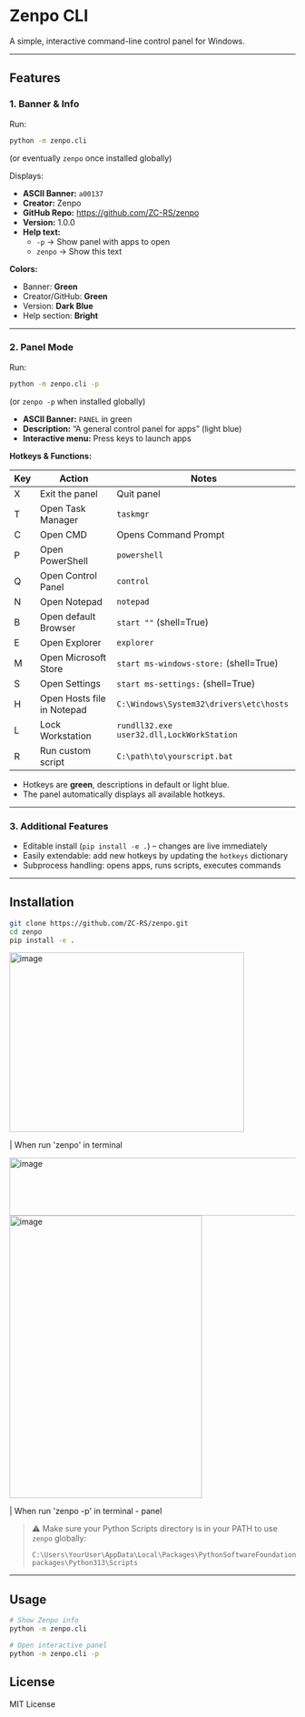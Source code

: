# Zenpo CLI

A simple, interactive command-line control panel for Windows.

---

## Features

### 1. Banner & Info

Run:

```bash
python -m zenpo.cli
```

(or eventually `zenpo` once installed globally)

Displays:

- **ASCII Banner:** `a00137`
- **Creator:** Zenpo
- **GitHub Repo:** https://github.com/ZC-RS/zenpo
- **Version:** 1.0.0
- **Help text:**
  - `-p` → Show panel with apps to open
  - `zenpo` → Show this text

**Colors:**

- Banner: **Green**
- Creator/GitHub: **Green**
- Version: **Dark Blue**
- Help section: **Bright**

---

### 2. Panel Mode

Run:

```bash
python -m zenpo.cli -p
```

(or `zenpo -p` when installed globally)

- **ASCII Banner:** `PANEL` in green  
- **Description:** “A general control panel for apps” (light blue)  
- **Interactive menu:** Press keys to launch apps

**Hotkeys & Functions:**

| Key | Action | Notes |
|-----|--------|------|
| X   | Exit the panel | Quit panel |
| T   | Open Task Manager | `taskmgr` |
| C   | Open CMD | Opens Command Prompt |
| P   | Open PowerShell | `powershell` |
| Q   | Open Control Panel | `control` |
| N   | Open Notepad | `notepad` |
| B   | Open default Browser | `start ""` (shell=True) |
| E   | Open Explorer | `explorer` |
| M   | Open Microsoft Store | `start ms-windows-store:` (shell=True) |
| S   | Open Settings | `start ms-settings:` (shell=True) |
| H   | Open Hosts file in Notepad | `C:\Windows\System32\drivers\etc\hosts` |
| L   | Lock Workstation | `rundll32.exe user32.dll,LockWorkStation` |
| R   | Run custom script | `C:\path\to\yourscript.bat` |

- Hotkeys are **green**, descriptions in default or light blue.
- The panel automatically displays all available hotkeys.

---

### 3. Additional Features

- Editable install (`pip install -e .`) – changes are live immediately
- Easily extendable: add new hotkeys by updating the `hotkeys` dictionary
- Subprocess handling: opens apps, runs scripts, executes commands

---

## Installation

```bash
git clone https://github.com/ZC-RS/zenpo.git
cd zenpo
pip install -e .
```
<img width="413" height="316" alt="image" src="https://github.com/user-attachments/assets/9f292d64-950c-479a-a0a9-150c389eb55e" />

| When run 'zenpo' in terminal


<img width="1699" height="102" alt="image" src="https://github.com/user-attachments/assets/c6b497bd-6d5a-401d-9b87-85716142f2e5" />



<img width="339" height="497" alt="image" src="https://github.com/user-attachments/assets/3680e0d8-451a-4881-b296-26eaf72fc1e5" />

| When run 'zenpo -p' in terminal - panel


> ⚠️ Make sure your Python Scripts directory is in your PATH to use `zenpo` globally:
>
> ```
> C:\Users\YourUser\AppData\Local\Packages\PythonSoftwareFoundation.Python.3.13_qbz5n2kfra8p0\LocalCache\local-packages\Python313\Scripts
> ```

---

## Usage

```bash
# Show Zenpo info
python -m zenpo.cli

# Open interactive panel
python -m zenpo.cli -p
```


## License
MIT License
